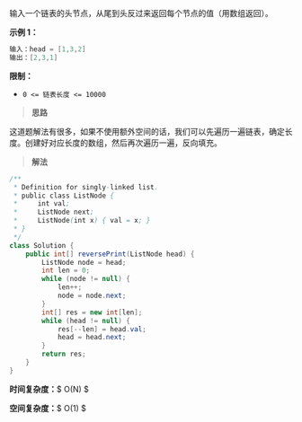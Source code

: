 输入一个链表的头节点，从尾到头反过来返回每个节点的值（用数组返回）。

 

**示例 1：**

```java
输入：head = [1,3,2]
输出：[2,3,1]
```

**限制：**

- `0 <= 链表长度 <= 10000`



> **思路**

这道题解法有很多，如果不使用额外空间的话，我们可以先遍历一遍链表，确定长度。创建好对应长度的数组，然后再次遍历一遍，反向填充。



> **解法**

```java
/**
 * Definition for singly-linked list.
 * public class ListNode {
 *     int val;
 *     ListNode next;
 *     ListNode(int x) { val = x; }
 * }
 */
class Solution {
    public int[] reversePrint(ListNode head) {
        ListNode node = head;
        int len = 0;
        while (node != null) {
            len++;
            node = node.next;
        }
        int[] res = new int[len];
        while (head != null) {
            res[--len] = head.val;
            head = head.next;
        }
        return res;
    }
}
```

**时间复杂度：**$ O(N) $

**空间复杂度：**$ O(1) $
